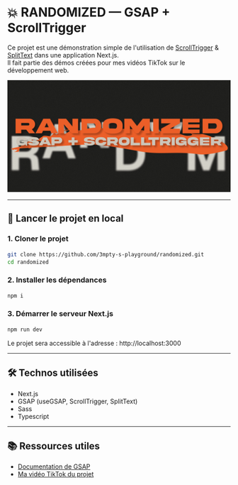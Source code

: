 # 💥 RANDOMIZED — GSAP + ScrollTrigger

Ce projet est une démonstration simple de l'utilisation de [ScrollTrigger](https://gsap.com/docs/v3/Plugins/ScrollTrigger/) & [SplitText](https://gsap.com/docs/v3/Plugins/SplitText/) dans une application Next.js.  
Il fait partie des démos créées pour mes vidéos TikTok sur le développement web.

![preview](./public/randomized.png)

---

## 🚀 Lancer le projet en local

### 1. Cloner le projet

```bash
git clone https://github.com/3mpty-s-playground/randomized.git
cd randomized
```

### 2. Installer les dépendances

```bash
npm i
```

### 3. Démarrer le serveur Next.js

```bash
npm run dev
```

Le projet sera accessible à l'adresse : http://localhost:3000

---

## 🛠️ Technos utilisées

-   Next.js
-   GSAP (useGSAP, ScrollTrigger, SplitText)
-   Sass
-   Typescript

---

## 📚 Ressources utiles

-   [Documentation de GSAP](https://gsap.com/docs/v3/)
-   [Ma vidéo TikTok du projet](https://www.tiktok.com/@3mpty_x/video/7499920101043424534?is_from_webapp=1&sender_device=pc&web_id=7460868888696292887)
